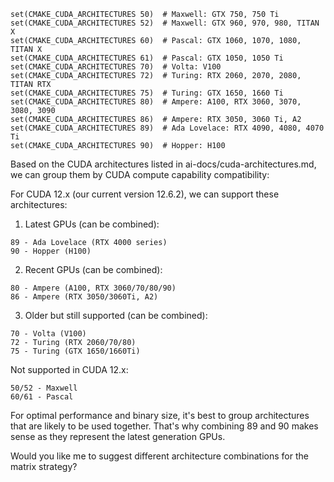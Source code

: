 ```
set(CMAKE_CUDA_ARCHITECTURES 50)  # Maxwell: GTX 750, 750 Ti
set(CMAKE_CUDA_ARCHITECTURES 52)  # Maxwell: GTX 960, 970, 980, TITAN X
set(CMAKE_CUDA_ARCHITECTURES 60)  # Pascal: GTX 1060, 1070, 1080, TITAN X
set(CMAKE_CUDA_ARCHITECTURES 61)  # Pascal: GTX 1050, 1050 Ti
set(CMAKE_CUDA_ARCHITECTURES 70)  # Volta: V100
set(CMAKE_CUDA_ARCHITECTURES 72)  # Turing: RTX 2060, 2070, 2080, TITAN RTX
set(CMAKE_CUDA_ARCHITECTURES 75)  # Turing: GTX 1650, 1660 Ti
set(CMAKE_CUDA_ARCHITECTURES 80)  # Ampere: A100, RTX 3060, 3070, 3080, 3090
set(CMAKE_CUDA_ARCHITECTURES 86)  # Ampere: RTX 3050, 3060 Ti, A2
set(CMAKE_CUDA_ARCHITECTURES 89)  # Ada Lovelace: RTX 4090, 4080, 4070 Ti
set(CMAKE_CUDA_ARCHITECTURES 90)  # Hopper: H100
```

Based on the CUDA architectures listed in ai-docs/cuda-architectures.md, we can group them by CUDA compute capability compatibility:

For CUDA 12.x (our current version 12.6.2), we can support these architectures:

1. Latest GPUs (can be combined):
```
89 - Ada Lovelace (RTX 4000 series)
90 - Hopper (H100)
```

2. Recent GPUs (can be combined):
```
80 - Ampere (A100, RTX 3060/70/80/90)
86 - Ampere (RTX 3050/3060Ti, A2)
```

3. Older but still supported (can be combined):
```
70 - Volta (V100)
72 - Turing (RTX 2060/70/80)
75 - Turing (GTX 1650/1660Ti)
```

Not supported in CUDA 12.x:
```
50/52 - Maxwell
60/61 - Pascal
```

For optimal performance and binary size, it's best to group architectures that are likely to be used together. That's why combining 89 and 90 makes sense as they represent the latest generation GPUs.

Would you like me to suggest different architecture combinations for the matrix strategy?
